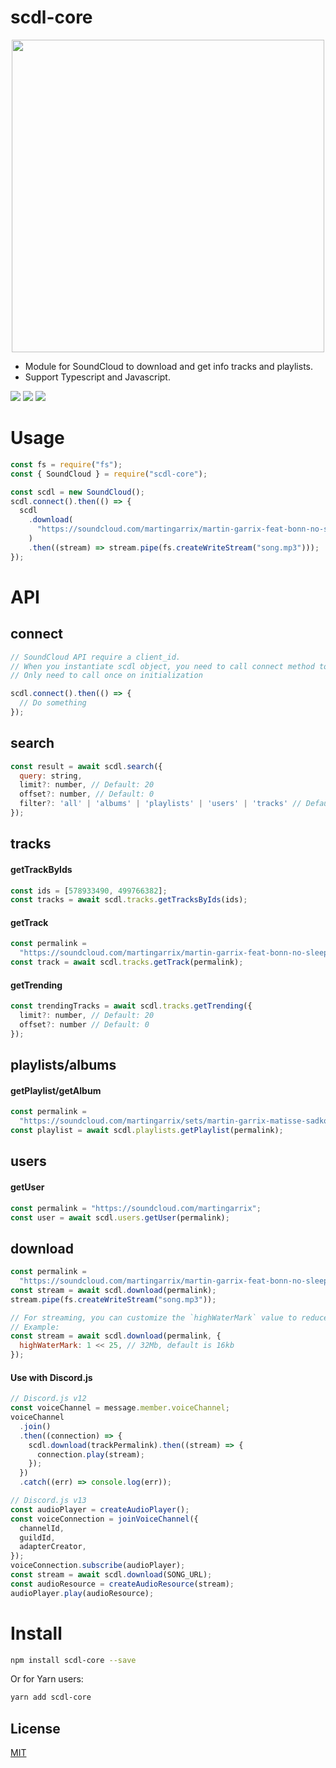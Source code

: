 # scdl-core

<p align="center">
  <img src="https://raw.githubusercontent.com/misa198/scdl-core/master/docs/banner.png" width="500px">
</p>

- Module for SoundCloud to download and get info tracks and playlists.
- Support Typescript and Javascript.

![](https://img.shields.io/badge/Author-misa198-green)
![](https://camo.githubusercontent.com/832d01092b0e822178475741271b049a2e27df13/68747470733a2f2f62616467656e2e6e65742f62616467652f2d2f547970655363726970742f626c75653f69636f6e3d74797065736372697074266c6162656c)
[![](https://img.shields.io/npm/dt/scdl-core)](https://www.npmjs.com/package/scdl-core)

# Usage

```js
const fs = require("fs");
const { SoundCloud } = require("scdl-core");

const scdl = new SoundCloud();
scdl.connect().then(() => {
  scdl
    .download(
      "https://soundcloud.com/martingarrix/martin-garrix-feat-bonn-no-sleep"
    )
    .then((stream) => stream.pipe(fs.createWriteStream("song.mp3")));
});
```

# API

## connect

```js
// SoundCloud API require a client_id.
// When you instantiate scdl object, you need to call connect method to get client_id
// Only need to call once on initialization

scdl.connect().then(() => {
  // Do something
});
```

## search

```js
const result = await scdl.search({
  query: string,
  limit?: number, // Default: 20
  offset?: number, // Default: 0
  filter?: 'all' | 'albums' | 'playlists' | 'users' | 'tracks' // Default: "all"
});
```

## tracks

#### getTrackByIds

```js
const ids = [578933490, 499766382];
const tracks = await scdl.tracks.getTracksByIds(ids);
```

#### getTrack

```js
const permalink =
  "https://soundcloud.com/martingarrix/martin-garrix-feat-bonn-no-sleep";
const track = await scdl.tracks.getTrack(permalink);
```

#### getTrending

```js
const trendingTracks = await scdl.tracks.getTrending({
  limit?: number, // Default: 20
  offset?: number // Default: 0
});
```

## playlists/albums

#### getPlaylist/getAlbum

```js
const permalink =
  "https://soundcloud.com/martingarrix/sets/martin-garrix-matisse-sadko";
const playlist = await scdl.playlists.getPlaylist(permalink);
```

## users

#### getUser

```js
const permalink = "https://soundcloud.com/martingarrix";
const user = await scdl.users.getUser(permalink);
```

## download

```js
const permalink =
  "https://soundcloud.com/martingarrix/martin-garrix-feat-bonn-no-sleep";
const stream = await scdl.download(permalink);
stream.pipe(fs.createWriteStream("song.mp3"));

// For streaming, you can customize the `highWaterMark` value to reduce lag if the internet is not good.
// Example:
const stream = await scdl.download(permalink, {
  highWaterMark: 1 << 25, // 32Mb, default is 16kb
});
```

#### Use with Discord.js

```javascript
// Discord.js v12
const voiceChannel = message.member.voiceChannel;
voiceChannel
  .join()
  .then((connection) => {
    scdl.download(trackPermalink).then((stream) => {
      connection.play(stream);
    });
  })
  .catch((err) => console.log(err));
```

```javascript
// Discord.js v13
const audioPlayer = createAudioPlayer();
const voiceConnection = joinVoiceChannel({
  channelId,
  guildId,
  adapterCreator,
});
voiceConnection.subscribe(audioPlayer);
const stream = await scdl.download(SONG_URL);
const audioResource = createAudioResource(stream);
audioPlayer.play(audioResource);
```

# Install

```bash
npm install scdl-core --save
```

Or for Yarn users:

```bash
yarn add scdl-core
```

## License

[MIT](https://choosealicense.com/licenses/mit/)
